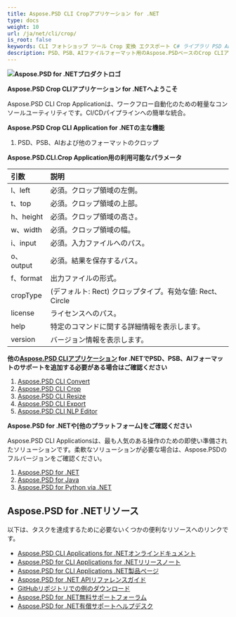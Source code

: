 ```yaml
---
title: Aspose.PSD CLI Cropアプリケーション for .NET
type: docs
weight: 10
url: /ja/net/cli/crop/
is_root: false
keywords: CLI フォトショップ ツール Crop 変換 エクスポート C# ライブラリ PSD API
description: PSD、PSB、AIファイルフォーマット用のAspose.PSDベースのCrop CLIアプリケーション。コード不要のCI/CD自動化。PSD、PSBファイルのクロップとPDF、TIFF、JPEG、JPEG2000、PNG、GIF、BMPへのエクスポートをサポートします。Adobe PhotoshopやAdobe Illustratorのインストールが不要で、追加のコードなしでコンソールから実行できます。
---
```


**![Aspose.PSD for .NETプロダクトロゴ](home_1.png)**

**Aspose.PSD Crop CLIアプリケーション for .NETへようこそ**

Aspose.PSD CLI Crop Applicationは、ワークフロー自動化のための軽量なコンソールユーティリティです。CI/CDパイプラインへの簡単な統合。

**Aspose.PSD Crop CLI Application for .NETの主な機能**

1. PSD、PSB、AIおよび他のフォーマットのクロップ

**Aspose.PSD.CLI.Crop Application用の利用可能なパラメータ**

| **引数**  | **説明**                     |
|:-------------|:-----------------------------------|
| l、left      | 必須。クロップ領域の左側。    |
| t、top       | 必須。クロップ領域の上部。    |
| h、height    | 必須。クロップ領域の高さ。  |
| w、width     | 必須。クロップ領域の幅。     |
| i、input    | 必須。入力ファイルへのパス。 |
| o、output    | 必須。結果を保存するパス。  |
| f、format   | 出力ファイルの形式。          |
| cropType     | (デフォルト: Rect) クロップタイプ。有効な値: Rect、Circle |
| license      | ライセンスへのパス。              |
| help         | 特定のコマンドに関する詳細情報を表示します。 |
| version      | バージョン情報を表示します。       |

**他の[Aspose.PSD CLIアプリケーション](https://docs.aspose.com/psd/net/cli) for .NETでPSD、PSB、AIフォーマットのサポートを追加する必要がある場合はご確認ください**

1. [Aspose.PSD CLI Convert](/psd/ja/net/cli/convert)
2. [Aspose.PSD CLI Crop](/psd/ja/net/cli/crop)
3. [Aspose.PSD CLI Resize](/psd/ja/net/cli/resize)
4. [Aspose.PSD CLI Export](/psd/ja/net/cli/export)
5. [Aspose.PSD CLI NLP Editor](/psd/ja/net/cli/nlp-editor)

**Aspose.PSD for .NETや[他のプラットフォーム]をご確認ください**

Aspose.PSD CLI Applicationsは、最も人気のある操作のための即使い準備されたソリューションです。柔軟なソリューションが必要な場合は、Aspose.PSDのフルバージョンをご確認ください。

1. [Aspose.PSD for .NET](https://releases.aspose.com/psd/net/)
2. [Aspose.PSD for Java](https://releases.aspose.com/psd/java/)
3. [Aspose.PSD for Python via .NET](https://releases.aspose.com/psd/python-net/)

## **Aspose.PSD for .NETリソース**

以下は、タスクを達成するために必要ないくつかの便利なリソースへのリンクです。

- [Aspose.PSD CLI Applications for .NETオンラインドキュメント](/psd/ja/net/cli/crop)
- [Aspose.PSD for CLI Applications for .NETリリースノート](/psd/ja/net/cli/release-notes/)
- [Aspose.PSD for CLI Applications .NET製品ページ](https://products.aspose.com/psd/net/cli)
- [Aspose.PSD for .NET APIリファレンスガイド](https://reference.aspose.com/net/psd)
- [GitHubリポジトリでの例のダウンロード](https://github.com/aspose-psd/CLI-Applications)
- [Aspose.PSD for .NET無料サポートフォーラム](https://forum.aspose.com/c/psd)
- [Aspose.PSD for .NET有償サポートヘルプデスク](https://helpdesk.aspose.com/)

